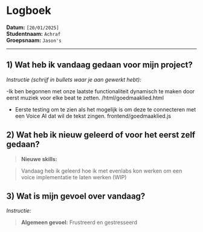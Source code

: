# Logboek

**Datum:** `[20/01/2025]`  
**Studentnaam:** `Achraf`  
**Groepsnaam:** `Jason's`

---

## 1) Wat heb ik vandaag gedaan voor mijn project?

_Instructie (schrijf in bullets waar je aan gewerkt hebt):_

-Ik ben begonnen met onze laatste functionaliteit dynamisch te maken door eerst muziek voor elke beat te zetten. /html/goedmaaklied.html

- Eerste testing om te zien als het mogelijk is om deze te connecteren met een Voice AI dat wil de tekst zingen.
  frontend/goedmaaklied.js

## 2) Wat heb ik nieuw geleerd of voor het eerst zelf gedaan?

> **Nieuwe skills:**

> Vandaag heb ik geleerd hoe ik met evenlabs kon werken om een voice implementatie te laten werken (WIP)

## 3) Wat is mijn gevoel over vandaag?

_Instructie:_

> **Algemeen gevoel:**
> Frustreerd en gestresseerd
